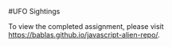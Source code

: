 #UFO Sightings
  
To view the completed assignment, please visit https://bablas.github.io/javascript-alien-repo/.  


